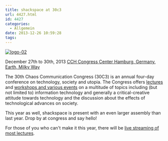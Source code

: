 ```yaml
---
title: shackspace at 30c3
url: 4427.html
id: 4427
categories:
  - Allgemein
date: 2013-12-26 10:59:28
tags:
---
```


[![logo-02](https://blog.shackspace.de/wp-content/uploads/2013/12/logo-02.png)](https://blog.shackspace.de/wp-content/uploads/2013/12/logo-02.png)

December 27th to 30th, 2013
[CCH Congress Center Hamburg, Germany, Earth, Milky Way](https://events.ccc.de/congress/2013/wiki/Static:CCH "Static:CCH")

The 30th Chaos Communication Congress (30C3) is an annual four-day conference on technology, society and utopia. The Congress offers [lectures](https://events.ccc.de/congress/2013/wiki/Static:Schedule "Static:Schedule") and [workshops and various events](https://events.ccc.de/congress/2013/wiki/Static:Self-organized_Sessions "Static:Self-organized Sessions") on a multitude of topics including (but not limited to) information technology and generally a critical-creative attitude towards technology and the discussion about the effects of technological advances on society.

This year as well, shackspace is present with an even larger assembly than last year. Drop by at congress and say hello!

For those of you who can't make it this year, there will be [live streaming of most lectures](https://events.ccc.de/congress/2013/wiki/Static:Documentation).